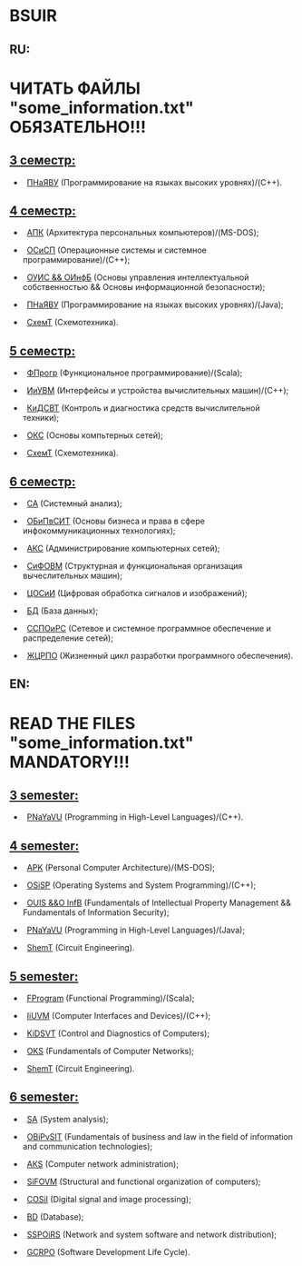 # BSUIR

## RU:

# ЧИТАТЬ ФАЙЛЫ "some_information.txt" ОБЯЗАТЕЛЬНО!!!


## [3 семестр:](https://github.com/oooNAKooo/BSUIR/tree/main/3%20sem)

- &ensp;[ПНаЯВУ](https://github.com/oooNAKooo/BSUIR/tree/main/3%20sem/PNaYaVU) (Программирование на языках высоких уровнях)/(C++).

##
## [4 семестр:](https://github.com/oooNAKooo/BSUIR/tree/main/4%20sem)

- &ensp;[АПК](https://github.com/oooNAKooo/BSUIR/tree/main/4%20sem/APK) (Архитектура персональных компьютеров)/(MS-DOS);
  
- &ensp;[ОСиСП](https://github.com/oooNAKooo/BSUIR/tree/main/4%20sem/OSiSP) (Операционные системы и системное программирование)/(C++);
  
- &ensp;[ОУИС && ОИнфБ](https://github.com/oooNAKooo/BSUIR/tree/main/4%20sem/OUIS_%26%26_OInfB) (Основы управления интеллектуальной собственностью && Основы информационной безопасности);
  
- &ensp;[ПНаЯВУ](https://github.com/oooNAKooo/BSUIR/tree/main/4%20sem/PNaYaVU) (Программирование на языках высоких уровнях)/(Java);
  
- &ensp;[СхемТ](https://github.com/oooNAKooo/BSUIR/tree/main/4%20sem/ShemT) (Схемотехника).

##
## [5 семестр:](https://github.com/oooNAKooo/BSUIR/tree/main/5%20sem)

- &ensp;[ФПрогр](https://github.com/oooNAKooo/BSUIR/tree/main/5%20sem/FProgr) (Функциональное программирование)/(Scala);

- &ensp;[ИиУВМ](https://github.com/oooNAKooo/BSUIR/tree/main/5%20sem/IiUVM) (Интерфейсы и устройства вычислительных машин)/(C++);

- &ensp;[КиДСВТ](https://github.com/oooNAKooo/BSUIR/tree/main/5%20sem/KiDSVT) (Контроль и диагностика средств вычислительной техники);

- &ensp;[ОКС](https://github.com/oooNAKooo/BSUIR/tree/main/5%20sem/OKS) (Основы компьтерных сетей);

- &ensp;[СхемТ](https://github.com/oooNAKooo/BSUIR/tree/main/5%20sem/ShemT) (Схемотехника).

##
## [6 семестр:](https://github.com/oooNAKooo/BSUIR/tree/main/6%20sem)

- &ensp;[СА](https://github.com/oooNAKooo/BSUIR/tree/main/6%20sem/SA) (Системный анализ);

- &ensp;[ОБиПвСИТ](https://github.com/oooNAKooo/BSUIR/tree/main/6%20sem/OBiPvSIT) (Основы бизнеса и права в сфере инфокоммуникационных технологиях);

- &ensp;[АКС](https://github.com/oooNAKooo/BSUIR/tree/main/6%20sem/AKS) (Администрирование компьютерных сетей);

- &ensp;[СиФОВМ](https://github.com/oooNAKooo/BSUIR/tree/main/6%20sem/SiFOVM) (Структурная и функциональная организация вычеслительных машин);

- &ensp;[ЦОСиИ](https://github.com/oooNAKooo/BSUIR/tree/main/6%20sem/COSiI) (Цифровая обработка сигналов и изображений);

- &ensp;[БД](https://github.com/oooNAKooo/BSUIR/tree/main/6%20sem/BD) (База данных);

- &ensp;[ССПОиРС](https://github.com/oooNAKooo/BSUIR/tree/main/6%20sem/SSPOiRS) (Сетевое и системное программное обеспечение и распределение сетей);

- &ensp;[ЖЦРПО](https://github.com/oooNAKooo/BSUIR/tree/main/6%20sem/GCRPO) (Жизненный цикл разработки программного обеспечения).


##
## EN:

# READ THE FILES "some_information.txt" MANDATORY!!!

## [3 semester:](https://github.com/oooNAKooo/BSUIR/tree/main/3%20sem)

- &ensp;[PNaYaVU](https://github.com/oooNAKooo/BSUIR/tree/main/3%20sem/PNaYaVU) (Programming in High-Level Languages)/(C++).
  
##
## [4 semester:](https://github.com/oooNAKooo/BSUIR/tree/main/4%20sem)

- &ensp;[APK](https://github.com/oooNAKooo/BSUIR/tree/main/4%20sem/APK) (Personal Computer Architecture)/(MS-DOS);
  
- &ensp;[OSiSP](https://github.com/oooNAKooo/BSUIR/tree/main/4%20sem/OSiSP) (Operating Systems and System Programming)/(C++);
  
- &ensp;[OUIS &&O InfB](https://github.com/oooNAKooo/BSUIR/tree/main/4%20sem/OUIS_%26%26_OInfB) (Fundamentals of Intellectual Property Management && Fundamentals of Information Security);
  
- &ensp;[PNaYaVU](https://github.com/oooNAKooo/BSUIR/tree/main/4%20sem/PNaYaVU) (Programming in High-Level Languages)/(Java);
  
- &ensp;[ShemT](https://github.com/oooNAKooo/BSUIR/tree/main/4%20sem/ShemT) (Circuit Engineering).
  
##
## [5 semester:](https://github.com/oooNAKooo/BSUIR/tree/main/5%20sem)

- &ensp;[FProgram](https://github.com/oooNAKooo/BSUIR/tree/main/5%20sem/FProgr) (Functional Programming)/(Scala);

- &ensp;[IiUVM](https://github.com/oooNAKooo/BSUIR/tree/main/5%20sem/IiUVM) (Computer Interfaces and Devices)/(C++);

- &ensp;[KiDSVT](https://github.com/oooNAKooo/BSUIR/tree/main/5%20sem/KiDSVT) (Control and Diagnostics of Computers);

- &ensp;[OKS](https://github.com/oooNAKooo/BSUIR/tree/main/5%20sem/OKS) (Fundamentals of Computer Networks);

- &ensp;[ShemT](https://github.com/oooNAKooo/BSUIR/tree/main/5%20sem/ShemT) (Circuit Engineering).

##
## [6 semester:](https://github.com/oooNAKooo/BSUIR/tree/main/6%20sem)

- &ensp;[SА](https://github.com/oooNAKooo/BSUIR/tree/main/6%20sem/SA) (System analysis);

- &ensp;[OBiPvSIT](https://github.com/oooNAKooo/BSUIR/tree/main/6%20sem/OBiPvSIT) (Fundamentals of business and law in the field of information and communication technologies);

- &ensp;[АКS](https://github.com/oooNAKooo/BSUIR/tree/main/6%20sem/AKS) (Computer network administration);

- &ensp;[SiFOVM](https://github.com/oooNAKooo/BSUIR/tree/main/6%20sem/SiFOVM) (Structural and functional organization of computers);

- &ensp;[COSiI](https://github.com/oooNAKooo/BSUIR/tree/main/6%20sem/COSiI) (Digital signal and image processing);

- &ensp;[BD](https://github.com/oooNAKooo/BSUIR/tree/main/6%20sem/BD) (Database);

- &ensp;[SSPOiRS](https://github.com/oooNAKooo/BSUIR/tree/main/6%20sem/SSPOiRS) (Network and system software and network distribution);

- &ensp;[GCRPO](https://github.com/oooNAKooo/BSUIR/tree/main/6%20sem/GCRPO) (Software Development Life Cycle).
##

